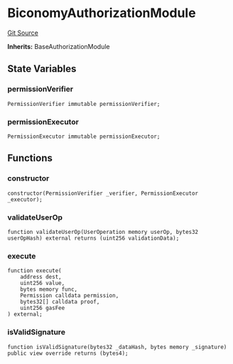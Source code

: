 # BiconomyAuthorizationModule
[Git Source](https://github.com/permissivelabs/core/blob/d0719570d71b02a6308e94b636f8594e86ad2ce4/src/integrations/biconomy/BiconomyModule.sol)

**Inherits:**
BaseAuthorizationModule


## State Variables
### permissionVerifier

```solidity
PermissionVerifier immutable permissionVerifier;
```


### permissionExecutor

```solidity
PermissionExecutor immutable permissionExecutor;
```


## Functions
### constructor


```solidity
constructor(PermissionVerifier _verifier, PermissionExecutor _executor);
```

### validateUserOp


```solidity
function validateUserOp(UserOperation memory userOp, bytes32 userOpHash) external returns (uint256 validationData);
```

### execute


```solidity
function execute(
    address dest,
    uint256 value,
    bytes memory func,
    Permission calldata permission,
    bytes32[] calldata proof,
    uint256 gasFee
) external;
```

### isValidSignature


```solidity
function isValidSignature(bytes32 _dataHash, bytes memory _signature) public view override returns (bytes4);
```

